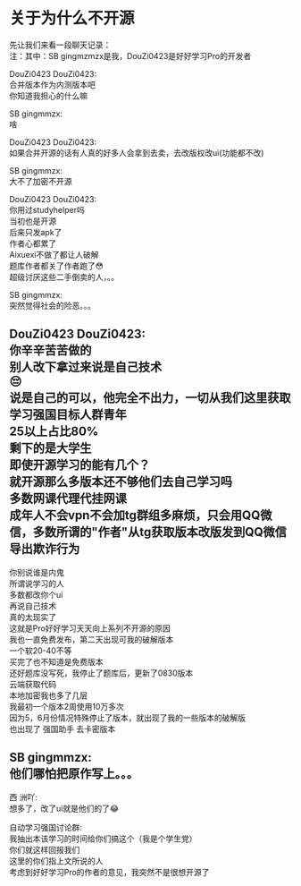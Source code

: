 # 关于为什么不开源

先让我们来看一段聊天记录：  
注：其中：SB gingmzmzx是我，DouZi0423是好好学习Pro的开发者

DouZi0423 DouZi0423:  
合并版本作为内测版本吧  
你知道我担心的什么嘛  

SB gingmmzx:  
啥  

DouZi0423 DouZi0423:  
如果合并开源的话有人真的好多人会拿到去卖，去改版权改ui(功能都不改)  

SB gingmmzx:  
大不了加密不开源  

DouZi0423 DouZi0423:  
你用过studyhelper吗  
当初也是开源  
后来只发apk了  
作者心都累了  
Aixuexi不做了都让人破解  
题库作者都关了作者跑了😳  
超级讨厌这些二手倒卖的人，。。   

SB gingmmzx:  
突然觉得社会的险恶。。。  

DouZi0423 DouZi0423:  
你辛辛苦苦做的  
别人改下拿过来说是自己技术  
😔  
说是自己的可以，他完全不出力，一切从我们这里获取  
学习强国目标人群青年  
25以上占比80%  
剩下的是大学生  
即使开源学习的能有几个？  
就开源那么多版本还不够他们去自己学习吗  
多数网课代理代挂网课  
成年人不会vpn不会加tg群组多麻烦，只会用QQ微信，多数所谓的"作者"从tg获取版本改版发到QQ微信导出欺诈行为  
--------------------------------------------------------  
你别说谁是内鬼  
所谓说学习的人  
多数都改你个ui  
再说自己技术  
真的太现实了  
这就是Pro好好学习天天向上系列不开源的原因  
我也一直免费发布，第二天出现可我的破解版本  
一个软20-40不等  
买完了也不知道是免费版本  
还好题库没写死，我停止了题库后，更新了0830版本  
云端获取代码  
本地加密我也多了几层  
我最初一个版本2周使用10万多次  
因为5，6月份情况特殊停止了版本，就出现了我的一些版本的破解版  
也出现了 强国助手  去卡密版本  

SB gingmmzx:  
他们哪怕把原作写上。。。  
-------------------------------------------------------------   
西 洲吖:  
想多了，改了ui就是他们的了😂  

自动学习强国讨论群:  
我抽出本该学习的时间给你们搞这个（我是个学生党）  
你们就这样回报我们  
这里的你们指上文所说的人  
考虑到好好学习Pro的作者的意见，我突然不是很想开源了
